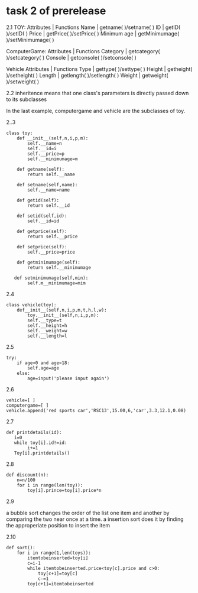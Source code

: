 # task 2 of prerelease

2.1
TOY:
Attributes        | Functions
Name              | getname( )/setname( )
ID                    | getID( )/setID( )
Price               | getPrice( )/setPrice( )
Minimum age  | getMinimumage( )/setMinimumage( )

ComputerGame:
Attributes        | Functions
Category         | getcategory( )/setcategory( )
Console          | getconsole( )/setconsole( )

Vehicle
Attributes        | Functions
Type                | gettype( )/settype( )
Height             | getheight( )/setheight( )
Length             | getlength( )/setlength( )
Weight             | getweight( )/setweight( )

2.2
inheritence means that one class's parameters is directly passed down to its subclasses

In the last example, computergame and vehicle are the subclasses of toy.

2..3

    class toy:
        def __init__(self,n,i,p,m):
            self.__name=n
            self.__id=i
            self.__price=p
            self.__minimumage=m
        
        def getname(self):
            return self.__name
            
        def setname(self,name):
            self.__name=name
            
        def getid(self):
            return self.__id
        
        def setid(self,id):
            self.__id=id
        
        def getprice(self):
            return self.__price
            
        def setprice(self):
            self.__price=price
        
        def getminimumage(self):
            return self.__minimumage
       
       def setminimumage(self,min):
            self.m__minimumage=mim
            
        
2.4

    class vehicle(toy):
        def__init__(self,n,i,p,m,t,h,l,w):
            toy.__init__(self,n,i,p,m):
            self.__type=t
            self.__height=h
            self.__weight=w
            self.__length=l
            
            
2.5

    try:
        if age>0 and age<18:
            self.age=age
        else:
            age=input('please input again')
        

2.6

    vehicle=[ ]
    computergame=[ ]
    vehicle.append('red sports car','RSC13',15.00,6,'car',3.3,12.1,0.08)
    
2.7

    def printdetails(id):
       i=0
       while toy[i].id!=id:
            i+=1
       Toy[i].printdetails()
        
        
2.8

    def discount(n):
        n=n/100
        for i in range(len(toy)):
            toy[i].prince=toy[i].price*n
    

2.9

 a bubble sort changes the order of the list one item and another by comparing the two near once at a time.
 a insertion sort does it by finding the approperiate position to insert the item
 
 2.10
 
 
    def sort():
        for i in range(1,len(toys)):
            itemtobeinserted=toy[i]
            c=i-1
            while itemtobeinserted.price<toy[c].price and c>0:
                toy[c+1]=toy[c]
                c-=1
            toy[c+1]=itemtobeinserted







